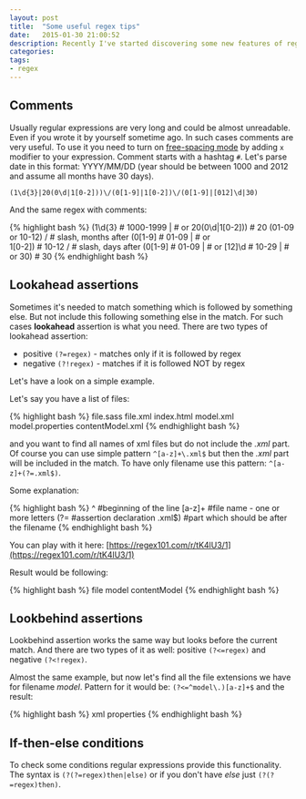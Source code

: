 ```yaml
---
layout: post
title:  "Some useful regex tips"
date:   2015-01-30 21:00:52
description: Recently I've started discovering some new features of regular expressions which I didn't know before. Here I want to share some of these discoveries. Also I would like to write some useful patterns which are needed sometimes, but to write them from scratch could take some time.
categories: 
tags: 
- regex
---
```


## Comments

Usually regular expressions are very long and could be almost unreadable. Even if you wrote it by yourself sometime ago. In such cases comments are very useful. To use it you need to turn on [free-spacing mode](http://www.regular-expressions.info/freespacing.html) by adding `x` modifier to your expression. Comment starts with a hashtag `#`. Let's parse date in this format: YYYY/MM/DD (year should be between 1000 and 2012 and assume all months have 30 days). 

    (1\d{3}|20(0\d|1[0-2]))\/(0[1-9]|1[0-2])\/(0[1-9]|[012]\d|30)
		
And the same regex with comments:

{% highlight bash %}
(1\d{3}          # 1000-1999
|                # or
20(0\d|1[0-2]))  # 20 (01-09 or 10-12)
\/               # slash, months after
(0[1-9]          # 01-09
|                # or     
1[0-2])          # 10-12 
\/               # slash, days after
(0[1-9]          # 01-09
|                # or
[12]\d           # 10-29
|                # or 
30)              # 30
{% endhighlight bash %}

## Lookahead assertions

Sometimes it's needed to match something which is followed by something else. But not include this following something else in the match. For such cases **lookahead** assertion is what you need. There are two types of lookahead assertion:

 * positive `(?=regex)` - matches only if it is followed by regex
 * negative `(?!regex)` - matches if it is followed NOT by regex

Let's have a look on a simple example. 

Let's say you have a list of files:

{% highlight bash %}
file.sass
file.xml
index.html
model.xml
model.properties
contentModel.xml
{% endhighlight bash %}

and you want to find all names of xml files but do not include the _.xml_ part. Of course you can use simple pattern `^[a-z]+\.xml$` but then the _.xml_ part will be included in the match. To have only filename use this pattern: `^[a-z]+(?=.xml$)`.

Some explanation:

{% highlight bash %}
^       #beginning of the line
[a-z]+  #file name - one or more letters
(?=     #assertion declaration
.xml$)  #part which should be after the filename
{% endhighlight bash %}

You can play with it here: [https://regex101.com/r/tK4lU3/1](https://regex101.com/r/tK4lU3/1)

Result would be following:

{% highlight bash %}
file
model
contentModel
{% endhighlight bash %}

## Lookbehind assertions

Lookbehind assertion works the same way but looks before the current match. And there are two types of it as well: positive `(?<=regex)` and negative `(?<!regex)`.

Almost the same example, but now let's find all the file extensions we have for filename _model_. 
Pattern for it would be: `(?<=^model\.)[a-z]+$` and the result:

{% highlight bash %}
xml
properties
{% endhighlight bash %}

## If-then-else conditions

To check some conditions regular expressions provide this functionality. The syntax is  `(?(?=regex)then|else)` or if you don't have _else_ just `(?(?=regex)then)`.